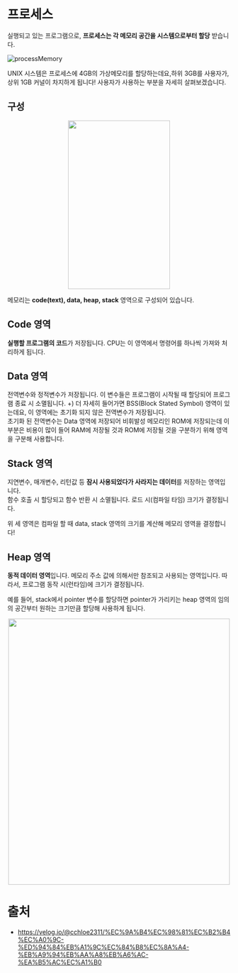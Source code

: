 # 프로세스

실행되고 있는 프로그램으로, **프로세스는 각 메모리 공간을 시스템으로부터 할당** 받습니다.   

![processMemory](https://velog.velcdn.com/images%2Fcchloe2311%2Fpost%2F0bf766c7-6383-48e5-8086-7766a72276b9%2Fimage.png)   
   
UNIX 시스템은 프로세스에 4GB의 가상메모리를 할당하는데요,하위 3GB를 사용자가,상위 1GB 커널이 차지하게 됩니다! 사용자가 사용하는 부분을 자세히 살펴보겠습니다.

## 구성   

<p align="center"><img src="https://velog.velcdn.com/images%2Fcchloe2311%2Fpost%2F9a74f36f-fc70-4292-8302-9884f9826987%2Fimage.png" height="380px" width="230px"></p>

메모리는 **code(text), data, heap, stack** 영역으로 구성되어 있습니다.

## Code 영역

**실행할 프로그램의 코드**가 저장됩니다. CPU는 이 영역에서 명령어를 하나씩 가져와 처리하게 됩니다.

## Data 영역   

전역변수와 정적변수가 저장됩니다. 이 변수들은 프로그램이 시작될 때 할당되어 프로그램 종료 시 소멸됩니다.
+) 더 자세히 들어가면 BSS(Block Stated Symbol) 영역이 있는데요, 이 영역에는 초기화 되지 않은 전역변수가 저장됩니다.   
초기화 된 전역변수는 Data 영역에 저장되어 비휘발성 메모리인 ROM에 저장되는데 이 부분은 비용이 많이 들어 RAM에 저장될 것과 ROM에 저장될 것을 구분하기 위해 영역을 구분해 사용합니다.

## Stack 영역   

지연변수, 매개변수, 리턴값 등 **잠시 사용되었다가 사라지는 데이터**를 저장하는 영역입니다.   
함수 호출 시 할당되고 함수 반환 시 소멸됩니다. 로드 시(컴파일 타임) 크기가 결정됩니다.

위 세 영역은 컴파일 할 때 data, stack 영역의 크기를 계산해 메모리 영역을 결정합니다!

## Heap 영역

**동적 데이터 영역**입니다. 메모리 주소 값에 의해서만 참조되고 사용되는 영역입니다. 따라서, 프로그램 동작 시(런타임)에 크기가 결정됩니다.

예를 들어, stack에서 pointer 변수를 할당하면 pointer가 가리키는 heap 영역의 임의의 공간부터 원하는 크기만큼 할당해 사용하게 됩니다.

<p align = "center"><img src = "https://velog.velcdn.com/images%2Fcchloe2311%2Fpost%2F915197f5-073d-48ec-8809-1d2b31a92e26%2Fimage.png" height = "600px" width="500px"></p>

# 출처
* https://velog.io/@cchloe2311/%EC%9A%B4%EC%98%81%EC%B2%B4%EC%A0%9C-%ED%94%84%EB%A1%9C%EC%84%B8%EC%8A%A4-%EB%A9%94%EB%AA%A8%EB%A6%AC-%EA%B5%AC%EC%A1%B0
